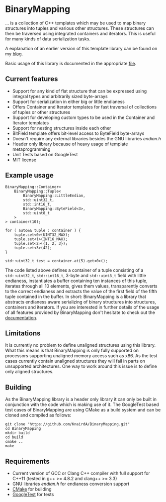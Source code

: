 # BinaryMapping

... is a collection of C++ templates which may be used to map binary structures into tuples and various other structures. These structures can then be traversed using integrated containers and iterators. This is useful for many kinds of data serialization tasks.

A explanation of an earlier version of this template library can be found on my [blog](http://blog.kummerlaender.eu/artikel/mapping-binary-structures-as-tuples-using-template-metaprogramming).

Basic usage of this library is documented in the appropriate [file](https://github.com/KnairdA/BinaryMapping/blob/master/docs/basic_usage.md).

## Current features

- Support for any kind of flat structure that can be expressed using integral types and arbitrarily sized byte-arrays
- Support for serialization in either big or little endianess
- Offers Container and Iterator templates for fast traversal of collections of tuples or other structures
- Support for developing custom types to be used in the Container and Iterator templates
- Support for nesting structures inside each other
- BitField template offers bit-level access to ByteField byte-arrays
- Doesn't require any external libraries besides the GNU libraries _endian.h_
- Header only library because of heavy usage of template metaprogramming
- Unit Tests based on GoogleTest
- MIT license

## Example usage

```
BinaryMapping::Container<
	BinaryMapping::Tuple<
		BinaryMapping::LittleEndian,
		std::uint32_t,
		std::int16_t,
		BinaryMapping::ByteField<3>,
		std::uint8_t
	>
> container(10);

for ( auto&& tuple : container ) {
	tuple.set<0>(UINT32_MAX);
	tuple.set<1>(INT16_MAX);
	tuple.set<2>({1, 2, 3});
	tuple.set<3>(42);
}

std::uint32_t test = container.at(5).get<0>();
```

The code listed above defines a container of a tuple consisting of a `std::uint32_t`, `std::int16_t`, 3-byte and `std::uint8_t` field with little endianess, instantiates a buffer containing ten instances of this tuple, iterates through all 10 elements, gives them values, transparently converts to the correct endianess and extracts the value of the first field of the fifth tuple contained in the buffer.
In short: BinaryMapping is a library that abstracts endianess aware serializing of binary structures into structures, containers and iterators.
If you are interested in further details of the usage of all features provided by BinaryMapping don't hesitate to check out the [documentation](https://github.com/KnairdA/BinaryMapping/blob/master/docs/).

## Limitations

It is currently no problem to define unaligned structures using this library. What this means is that BinaryMapping is only fully supported on processors supporting unaligned memory access such as x86. As the test cases currently contain unaligned structures they will fail in parts on unsupported architectures. One way to work around this issue is to define only aligned structures.

## Building

As the BinaryMapping library is a header only library it can only be built in conjunction with the code which is making use of it.
The GoogleTest based test cases of BinaryMapping are using CMake as a build system and can be cloned and compiled as follows:

```
git clone "https://github.com/KnairdA/BinaryMapping.git"
cd BinaryMapping
mkdir build
cd build
cmake ..
make
```

## Requirements

- Current version of GCC or Clang C++ compiler with full support for C++11 (tested in g++ >= 4.8.2 and clang++ >= 3.3)
- GNU libraries _endian.h_ for endianess conversion support
- [CMake](http://www.cmake.org/) for building
- [GoogleTest](http://code.google.com/p/googletest/) for tests
